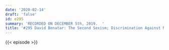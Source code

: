 ```yaml
---
date: '2020-02-14'
draft: 'false'
id: e295
summary: 'RECORDED ON DECEMBER 5th, 2019.  '
title: '#295 David Benatar: The Second Sexism; Discrimination Against Men And Boys'
---
```

{{< episode >}}
